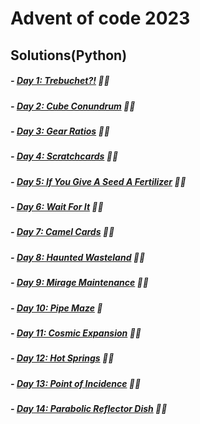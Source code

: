 # Advent of code 2023

## Solutions(Python)

##### - [Day 1: Trebuchet?!](1_trebuchet.py) 🌟🌟
##### - [Day 2: Cube Conundrum](2_Cube_Conundrum.py) 🌟🌟
##### - [Day 3: Gear Ratios](3_Gear_Ratios.py) 🌟🌟
##### - [Day 4: Scratchcards](4_Scratchcards.py) 🌟🌟
##### - [Day 5: If You Give A Seed A Fertilizer](5_If_You_Give_A_Seed_A_Fertilizer.py) 🌟🌟
##### - [Day 6: Wait For It](6_Wait_For_It.py) 🌟🌟
##### - [Day 7: Camel Cards](7_Camel_Cards.py) 🌟🌟
##### - [Day 8: Haunted Wasteland](8_Haunted_Wasteland.py) 🌟🌟
##### - [Day 9: Mirage Maintenance](9_Mirage_Maintenance.py) 🌟🌟
##### - [Day 10: Pipe Maze](10_Pipe_Maze.py) 🌟
##### - [Day 11: Cosmic Expansion](11_Cosmic_Expansion.py) 🌟🌟
##### - [Day 12: Hot Springs](12_Hot_Springs.py) 🌟🌟
##### - [Day 13: Point of Incidence](13_Point_of_Incidence.py) 🌟🌟
##### - [Day 14: Parabolic Reflector Dish](14_Parabolic_Reflector_Dish.py) 🌟🌟